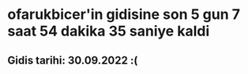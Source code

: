 # ofarukbicer'in gidisine son 5 gun 7 saat 54 dakika 35 saniye kaldi

## Gidis tarihi: 30.09.2022 :(